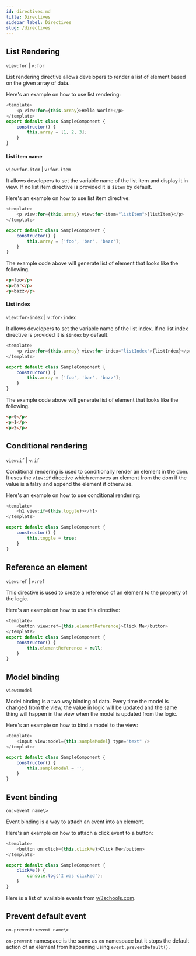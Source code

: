 ```yaml
---
id: directives.md
title: Directives
sidebar_label: Directives
slug: /directives
---
```


## List Rendering

`view:for` | `v:for`

List rendering directive allows developers to render a list of element based on the given array of data.

Here's an example on how to use list rendering:

```javascript
<template>
    <p view:for={this.array}>Hello World!</p>
</template>
export default class SampleComponent {
    constructor() {
        this.array = [1, 2, 3];
    }
}
```

#### List item name

`view:for-item` | `v:for-item`

It allows developers to set the variable name of the list item and display it in view.
If no list item directive is provided it is `$item` by default.

Here's an example on how to use list item directive:

```javascript
<template>
    <p view:for={this.array} view:for-item="listItem">{listItem}</p>
</template>

export default class SampleComponent {
    constructor() {
        this.array = ['foo', 'bar', 'bazz'];
    }
}
```

The example code above will generate list of element that looks like the following.

```html
<p>foo</p>
<p>bar</p>
<p>bazz</p>
```

#### List index

`view:for-index` | `v:for-index`

It allows developers to set the variable name of the list index.
If no list index directive is provided it is `$index` by default.

```javascript
<template>
    <p view:for={this.array} view:for-index="listIndex">{listIndex}</p>
</template>

export default class SampleComponent {
    constructor() {
        this.array = ['foo', 'bar', 'bazz'];
    }
}
```

The example code above will generate list of element that looks like the following.

```html
<p>0</p>
<p>1</p>
<p>2</p>
```

## Conditional rendering

`view:if` | `v:if`

Conditional rendering is used to conditionally render an element in the dom.
It uses the `view:if` directive which removes an element from the dom if the value is a falsy and append the element if otherwise.

Here's an example on how to use conditional rendering:

```javascript
<template>
    <h1 view:if={this.toggle}></h1>
</template>

export default class SampleComponent {
    constructor() {
        this.toggle = true;
    }
}
```

## Reference an element

`view:ref` | `v:ref`

This directive is used to create a reference of an element to the property of the logic.

Here's an example on how to use this directive:

```javascript
<template>
    <button view:ref={this.elementReference}>Click Me</button>
</template>
export default class SampleComponent {
    constructor() {
        this.elementReference = null;
    }
}
```
## Model binding

`view:model`

Model binding is a two way binding of data.
Every time the model is changed from the view, the value in logic will be updated and the same thing will happen in the view when the model is updated from the logic.

Here's an example on how to bind a model to the view:

```javascript
<template>
    <input view:model={this.sampleModel} type="text" />
</template>

export default class SampleComponent {
    constructor() {
        this.sampleModel = '';
    }
}
```

## Event binding

`on:<event name\>`

Event binding is a way to attach an event into an element.

Here's an example on how to attach a click event to a button:

```javascript
<template>
    <button on:click={this.clickMe}>Click Me</button>
</template>

export default class SampleComponent {
    clickMe() {
        console.log('I was clicked');
    }
}
```

Here is a list of available events from [w3schools.com](https://www.w3schools.com/jsref/dom_obj_event.asp).

## Prevent default event

`on-prevent:<event name\>`

`on-prevent` namespace is the same as `on` namespace but it stops the default action of an element from happening using `event.preventDefault()`.
